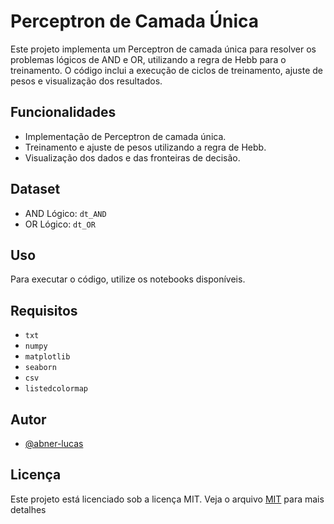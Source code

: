 # Perceptron de Camada Única
Este projeto implementa um Perceptron de camada única para resolver os problemas lógicos de AND e OR, utilizando a regra de Hebb para o treinamento. O código inclui a execução de ciclos de treinamento, ajuste de pesos e visualização dos resultados.

## Funcionalidades
- Implementação de Perceptron de camada única.
- Treinamento e ajuste de pesos utilizando a regra de Hebb.
- Visualização dos dados e das fronteiras de decisão.

## Dataset
- AND Lógico: `dt_AND`
- OR Lógico: `dt_OR`

## Uso
Para executar o código, utilize os notebooks disponíveis.

## Requisitos
- `txt`
- `numpy`
- `matplotlib`
- `seaborn`
- `csv`
- `listedcolormap`

## Autor
- [@abner-lucas](https://github.com/abner-lucas)
  
## Licença
Este projeto está licenciado sob a licença MIT. Veja o arquivo [MIT](https://choosealicense.com/licenses/mit/) para mais detalhes
